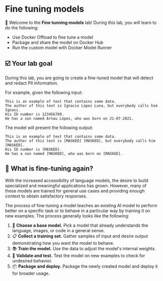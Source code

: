 # Fine tuning models

👋 Welcome to the **Fine tunning models** lab! During this lab, you will learn to do the following:

- Use Docker Offload to fine tune a model
- Package and share the model on Docker Hub
- Run the custom model with Docker Model Runner



## ☑️ Your lab goal

During this lab, you are going to create a fine-tuned model that will detect and redact PII information.

For example, given the following input:

```plaintext no-copy-button
This is an example of text that contains some data. 
The author of this text is Ignacio López Luna, but everybody calls him Ignasi. 
His ID number is 123456789. 
He has a son named Arnau López, who was born on 21-07-2021.
```

The model will present the following output:

```plaintext no-copy-button
This is an example of text that contains some data. 
The author of this text is [MASKED] [MASKED], but everybody calls him [MASKED]. 
His ID number is [MASKED]. 
He has a son named [MASKED], who was born on [MASKED].
```



## 🙋 What is fine-tuning again?

With the increased accessibility of language models, the desire to build specialized and meaningful applications has grown. However, many of these models are trained for general use cases and providing enough context to obtain satisfactory responses.

The process of fine-tuning a model teaches an existing AI model to perform better on a specific task or to behave in a particular way by training it on new examples. The process generally looks like the following:

1. 🧠 **Choose a base model.** Pick a model that already understands the language, images, or code in a general sense.
2. 📋 **Collect a training set.** Gather samples of input and desire output demonstrating how you want the model to behave.
3. 📚 **Train the model.** Use the data to adjust the model's internal weights.
4. 🧪 **Validate and test.** Test the model on new examples to check for undesired behavior.
5. 📦 **Package and deploy.** Package the newly created model and deploy it for broader usage.

